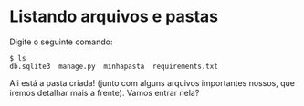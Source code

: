 # Listando arquivos e pastas

Digite o seguinte comando:

```text
$ ls
db.sqlite3  manage.py  minhapasta  requirements.txt
```

Ali está a pasta criada! \(junto com alguns arquivos importantes nossos, que iremos detalhar mais a frente\). Vamos entrar nela?

